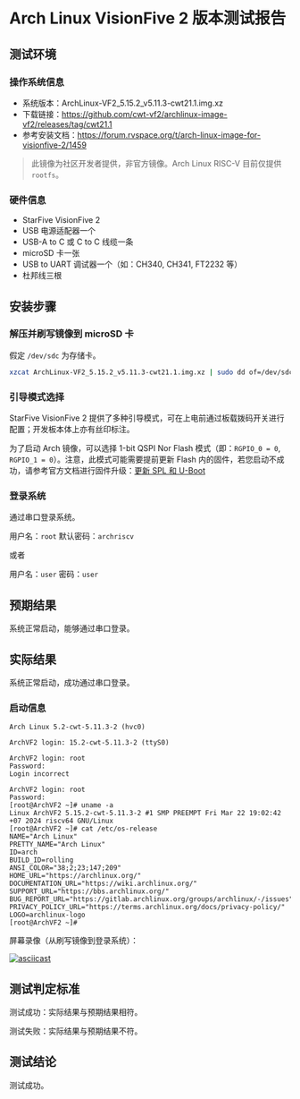 # Arch Linux VisionFive 2 版本测试报告

## 测试环境

### 操作系统信息

- 系统版本：ArchLinux-VF2_5.15.2_v5.11.3-cwt21.1.img.xz
- 下载链接：https://github.com/cwt-vf2/archlinux-image-vf2/releases/tag/cwt21.1
- 参考安装文档：https://forum.rvspace.org/t/arch-linux-image-for-visionfive-2/1459

> 此镜像为社区开发者提供，非官方镜像。Arch Linux RISC-V 目前仅提供 `rootfs`。

### 硬件信息

- StarFive VisionFive 2
- USB 电源适配器一个
- USB-A to C 或 C to C 线缆一条
- microSD 卡一张
- USB to UART 调试器一个（如：CH340, CH341, FT2232 等）
- 杜邦线三根

## 安装步骤

### 解压并刷写镜像到 microSD 卡

假定 `/dev/sdc` 为存储卡。

```bash
xzcat ArchLinux-VF2_5.15.2_v5.11.3-cwt21.1.img.xz | sudo dd of=/dev/sdc iflag=fullblock bs=4M status=progress
```

### 引导模式选择

StarFive VisionFive 2 提供了多种引导模式，可在上电前通过板载拨码开关进行配置；开发板本体上亦有丝印标注。

为了启动 Arch 镜像，可以选择 1-bit QSPI Nor Flash 模式（即：`RGPIO_0 = 0`, `RGPIO_1 = 0`）。注意，此模式可能需要提前更新 Flash 内的固件，若您启动不成功，请参考官方文档进行固件升级：[更新 SPL 和 U-Boot](https://doc.rvspace.org/VisionFive2/Quick_Start_Guide/VisionFive2_QSG/spl_u_boot_0.html)


### 登录系统

通过串口登录系统。

用户名：`root`
默认密码：`archriscv`

或者

用户名：`user`
密码：`user`

## 预期结果

系统正常启动，能够通过串口登录。

## 实际结果

系统正常启动，成功通过串口登录。

### 启动信息

```log
Arch Linux 5.2-cwt-5.11.3-2 (hvc0)                                                                                                  
                                                                                                                                    
ArchVF2 login: 15.2-cwt-5.11.3-2 (ttyS0)                                                                                            
                                                                                                                                    
ArchVF2 login: root                                                                                                                 
Password:                                                                                                                           
Login incorrect                                                                                                                     
                                                                                                                                    
ArchVF2 login: root                                                                                                                 
Password:                                                                                                                           
[root@ArchVF2 ~]# uname -a                                                                                                          
Linux ArchVF2 5.15.2-cwt-5.11.3-2 #1 SMP PREEMPT Fri Mar 22 19:02:42 +07 2024 riscv64 GNU/Linux                                     
[root@ArchVF2 ~]# cat /etc/os-release                                                                                               
NAME="Arch Linux"                                                                                                                   
PRETTY_NAME="Arch Linux"                                                                                                            
ID=arch                                                                                                                             
BUILD_ID=rolling                                                                                                                    
ANSI_COLOR="38;2;23;147;209"                                                                                                        
HOME_URL="https://archlinux.org/"                                                                                                   
DOCUMENTATION_URL="https://wiki.archlinux.org/"                                                                                     
SUPPORT_URL="https://bbs.archlinux.org/"                                                                                            
BUG_REPORT_URL="https://gitlab.archlinux.org/groups/archlinux/-/issues"                                                             
PRIVACY_POLICY_URL="https://terms.archlinux.org/docs/privacy-policy/"                                                               
LOGO=archlinux-logo                                                                                                                 
[root@ArchVF2 ~]# 
```

屏幕录像（从刷写镜像到登录系统）：

[![asciicast](https://asciinema.org/a/X6MYCn6vv0n6Es38KHhC1uOmc.svg)](https://asciinema.org/a/X6MYCn6vv0n6Es38KHhC1uOmc)

## 测试判定标准

测试成功：实际结果与预期结果相符。

测试失败：实际结果与预期结果不符。

## 测试结论

测试成功。